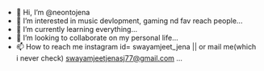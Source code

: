 - 👋 Hi, I’m @neontojena
- 👀 I’m interested in music devlopment, gaming nd fav reach people...
- 🌱 I’m currently learning everything...
- 💞️ I’m looking to collaborate on my personal life...
- 📫 How to reach me instagram id= swayamjeet_jena || or mail me(which i never check) swayamjeetjenasj77@gmail.com ...

<!---
neontojena/neontojena is a ✨ special ✨ repository because its `README.md` (this file) appears on your GitHub profile.
You can click the Preview link to take a look at your changes.
--->
